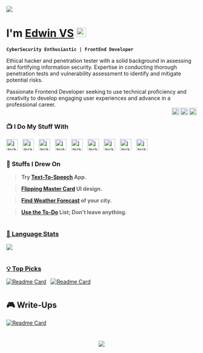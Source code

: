 <a href="https://edwiix.github.io/edwiix/"> <img src="https://raw.githubusercontent.com/sagar-viradiya/sagar-viradiya/master/resources/banner.png"/> </a>

# I'm [Edwin VS](https://edwiix.github.io/edwiix/) <a href="https://edwiix.github.io/edwiix/"><img src="https://media.giphy.com/media/hvRJCLFzcasrR4ia7z/giphy.gif" width="25px"></a>

**` CyberSecurity Enthusiastic | FrontEnd Developer `**

Ethical hacker and penetration tester with a solid background in assessing and fortifying information security. Expertise in conducting thorough penetration tests and vulnerability assessment to identify and mitigate potential risks. <br>

Passionate Frontend Developer seeking to use technical proficiency and creativity to develop engaging user experiences and advance in a professional career.
<br>
<img align="right" alt="Edwin | Twitter" width="20px" src="https://simpleicons.org/icons/x.svg" />
</a>
<a href="https://www.linkedin.com/in/edwin-vs-4432712a5/">
<img align="right" alt="Edwin | LinkedIn" width="20px" src="https://simpleicons.org/icons/linkedin.svg" />
</a>
<a href="https://www.instagram.com/edwii.x/">
<img align="right" alt="Edwin | LinkedIn" width="20px" src="https://simpleicons.org/icons/instagram.svg" />
</a>

#
### 📺 I Do My Stuff With
<img align="left" alt="java" width="30px" style="padding-right:10px;" src="https://cdn.jsdelivr.net/gh/devicons/devicon/icons/vscode/vscode-original.svg"/>
<img align="left" alt="java" width="30px" style="padding-right:10px;" src="https://cdn.jsdelivr.net/gh/devicons/devicon/icons/html5/html5-original.svg"/>
<img align="left" alt="java" width="30px" style="padding-right:10px;" src="https://cdn.jsdelivr.net/gh/devicons/devicon/icons/css3/css3-original.svg"/>
<img align="left" alt="java" width="30px" style="padding-right:10px;" src="https://cdn.jsdelivr.net/gh/devicons/devicon/icons/javascript/javascript-original.svg"/>
<img align="left" alt="java" width="30px" style="padding-right:10px;" src="https://cdn.jsdelivr.net/gh/devicons/devicon/icons/mysql/mysql-original.svg"/>
<img align="left" alt="java" width="30px" style="padding-right:10px;" src="https://upload.wikimedia.org/wikipedia/commons/thumb/1/18/ISO_C%2B%2B_Logo.svg/612px-ISO_C%2B%2B_Logo.svg.png"/>
<img align="left" alt="java" width="30px" style="padding-right:10px;" src="https://asset.brandfetch.io/idHnSFcYKj/idj4y8Dz-_.png?updated=1708434765578"/>
<img align="left" alt="java" width="30px" style="padding-right:10px;" src="https://asset.brandfetch.io/idFlREP4Jj/idsR5UInMm.png?updated=1703996789225"/>
<img align="left" alt="java" width="30px" style="padding-right:10px;" src="https://asset.brandfetch.io/idhVb0hxyJ/idhaay5QTH.svg?updated=1708441618575"/>
<br>

#
### 🧸 Stuffs I Drew On
> **Try [Text-To-Speech](https://edwiix.github.io/TextToSpeech/) App. <a href="https://edwiix.github.io/TextToSpeech/"/>**

> **Flipping [Master Card](https://edwiix.github.io/MasterCard-FlipFlop/) UI design. <a href="https://edwiix.github.io/MasterCard-FlipFlop/">**

> **Find [Weather Forecast](https://edwiix.github.io/WeatherCheck/) of your city. <a href="https://edwiix.github.io/WeatherCheck/">**

> **Use the [To-Do](https://edwiix.github.io/To-Do-List/) List; Don't leave anything. <a href="https://edwiix.github.io/To-Do-List/"/>**

#
### 🚀 Language Stats
![](https://github-readme-stats.vercel.app/api/top-langs/?username=edwiix&theme=catppuccin_latte&hide_border=false&include_all_commits=false&count_private=false&layout=compact) <br>

#
### 💡 Top Picks
[![Readme Card](https://github-readme-stats.vercel.app/api/pin/?username=edwiix&repo=To-Do-List&theme=catppuccin_latte&hide_border=false)](https://github.com/edwiix/To-Do-List)
&nbsp;
[![Readme Card](https://github-readme-stats.vercel.app/api/pin/?username=edwiix&repo=WeatherCheck&theme=catppuccin_latte&hide_border=false)](https://github.com/edwiix/WeatherCheck)

#
## 🎮 Write-Ups
[![Readme Card](https://github-readme-stats.vercel.app/api/pin/?username=edwiix&repo=HackTheBox&theme=catppuccin_latte&hide_border=false)](https://github.com/edwiix/HackTheBox)   

#
<p align="center">
  <img src="https://capsule-render.vercel.app/api?type=waving&color=gradient&height=60&section=footer"/>
</p>
